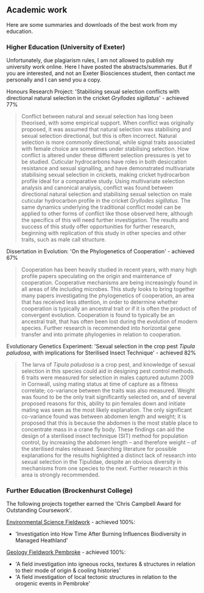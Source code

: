 ## Academic work

Here are some summaries and downloads of the best work from my education.

### Higher Education (University of Exeter)

Unfortunately, due plagiarism rules, I am not allowed to publish my university
work online. Here I have posted the abstracts/summaries. But if you are
interested, and not an Exeter Biosciences student, then contact me personally
and I can send you a copy.

Honours Research Project: 'Stabilising sexual selection conflicts with
directional natural selection in the cricket _Gryllodes sigillatus_' - achieved
77%

> Conflict between natural and sexual selection has long been theorised, with
> some
> empirical support. When conflict was originally proposed, it was assumed that
> natural selection was stabilising and sexual selection directional, but this is
> often incorrect. Natural selection is more commonly directional, while signal
> traits associated with female choice are sometimes under stabilising selection.
> How conflict is altered under these different selection pressures is yet to be
> studied. Cuticular hydrocarbons have roles in both desiccation resistance and
> sexual signalling, and have demonstrated multivariate stabilising sexual
> selection in crickets, making cricket hydrocarbon profile ideal for a
> comparative study. Using multivariate selection analysis and canonical
> analysis,
> conflict was found between directional natural selection and stabilising sexual
> selection on male cuticular hydrocarbon profile in the cricket _Gryllodes
> sigillatus_. The same dynamics underlying the traditional conflict model can be
> applied to other forms of conflict like those observed here, although the
> specifics of this will need further investigation. The results and success of
> this study offer opportunities for further research, beginning with replication
> of this study in other species and other traits, such as male call structure.

Dissertation in Evolution: 'On the Phylogenetics of Cooperation' - achieved 67%

> Cooperation has been heavily studied in recent years, with many high profile
> papers speculating on the origin and maintenance of cooperation. Cooperative
> mechanisms are being increasingly found in all areas of life including
> microbes.
> This study looks to bring together many papers investigating the phylogenetics
> of cooperation, an area that has received less attention, in order to determine
> whether cooperation is typically an ancestral trait or if it is often the
> product of convergent evolution. Cooperation is found to typically be an
> ancestral trait, that has often been lost during the evolution of modern
> species. Further research is recommended into horizontal gene transfer and into
> primate phylogenies in relation to cooperation.

Evolutionary Genetics Experiment: 'Sexual selection in the crop pest _Tipula
paludosa_, with implications for Sterilised Insect Technique' - achieved 82%

> The larva of _Tipula paludosa_ is a crop pest, and knowledge of sexual
> selection
> in this species could aid in designing pest control methods. 6 traits were
> measured for selection in males captured autumn 2009 in Cornwall, using mating
> status at time of capture as a fitness correlate; co-variance between the
> traits
> was also measured. Weight was found to be the only trait significantly selected
> on, and of several proposed reasons for this, ability to pin females down and
> initiate mating was seen as the most likely explanation. The only significant
> co-variance found was between abdomen length and weight; it is proposed that
> this is because the abdomen is the most stable place to concentrate mass in a
> crane fly body. These findings can aid the design of a sterilised insect
> technique (SIT) method for population control, by increasing the abdomen length
> – and therefore weight – of the sterilised males released. Searching literature
> for possible explanations for the results highlighted a distinct lack of
> research into sexual selection in the Tipulidae, despite an obvious
> diversity in
> mechanisms from one species to the next. Further research in this area is
> strongly recommended.

### Further Education (Brockenhurst College)

The following projects together earned the 'Chris Campbell Award for Outstanding
Coursework'.

[Environmental Science Fieldwork](environmental_science_fieldwork.pdf) -
achieved 100%:

* 'Investigation into How Time After Burning Influences Biodiversity in Managed
  Heathland'

[Geology Fieldwork Pembroke](geology_fieldwork.md) - achieved 100%:

* 'A field investigation into igneous rocks, textures & structures in relation
  to their mode of origin & cooling histories'
* 'A field investigation of local tectonic structures in relation to the
  orogenic events in Pembroke'
